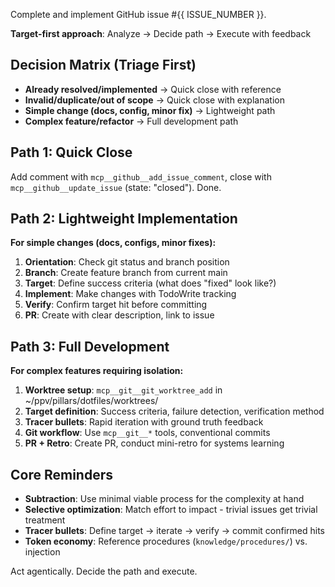 Complete and implement GitHub issue #{{ ISSUE_NUMBER }}.

**Target-first approach**: Analyze → Decide path → Execute with feedback

## Decision Matrix (Triage First)
- **Already resolved/implemented** → Quick close with reference
- **Invalid/duplicate/out of scope** → Quick close with explanation  
- **Simple change (docs, config, minor fix)** → Lightweight path
- **Complex feature/refactor** → Full development path

## Path 1: Quick Close
Add comment with `mcp__github__add_issue_comment`, close with `mcp__github__update_issue` (state: "closed"). Done.

## Path 2: Lightweight Implementation
**For simple changes (docs, configs, minor fixes):**
1. **Orientation**: Check git status and branch position
2. **Branch**: Create feature branch from current main
3. **Target**: Define success criteria (what does "fixed" look like?)
4. **Implement**: Make changes with TodoWrite tracking
5. **Verify**: Confirm target hit before committing
6. **PR**: Create with clear description, link to issue

## Path 3: Full Development
**For complex features requiring isolation:**
1. **Worktree setup**: `mcp__git__git_worktree_add` in ~/ppv/pillars/dotfiles/worktrees/
2. **Target definition**: Success criteria, failure detection, verification method
3. **Tracer bullets**: Rapid iteration with ground truth feedback
4. **Git workflow**: Use `mcp__git__*` tools, conventional commits
5. **PR + Retro**: Create PR, conduct mini-retro for systems learning

## Core Reminders
- **Subtraction**: Use minimal viable process for the complexity at hand
- **Selective optimization**: Match effort to impact - trivial issues get trivial treatment  
- **Tracer bullets**: Define target → iterate → verify → commit confirmed hits
- **Token economy**: Reference procedures (`knowledge/procedures/`) vs. injection

Act agentically. Decide the path and execute.